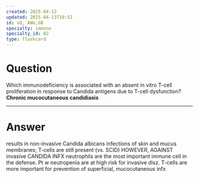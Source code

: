 ```yaml
---
created: 2025-04-13
updated: 2025-04-13T10:52
id: vQ,`AWe,GB
specialty: immuno
specialty_id: 82
type: flashcard
---
```


# Question
Which immunodeficiency is associated with an absent in vitro T-cell proliferation in response to Candida antigens due to T-cell dysfunction?    **Chronic mucocutaneous candidiasis**

---

# Answer
results in non-invasive Candida albicans infections of skin and mucus membranes; T-cells are still present (vs. SCID)    HOWEVER, AGAINST invasive CANDIDA INFX neutrophils are the most important immune cell in the defense. Pt w neutropenia are at high risk for invasive disz.  T-cells are more important for prevention of superficial, mucocutaneous infx